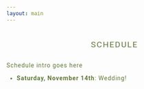 ```yaml
---
layout: main
---
```


<style>
    .schedule-outer-container {
        max-width: 605px;
        margin: 0 auto;
    }

    .schedule-inner-container {
        display: -webkit-box;
        display: -webkit-flex;
        display: -ms-flexbox;
        display: flex;
        -webkit-box-pack: center;
        -ms-flex-pack: center;
        -webkit-justify-content: center;
        justify-content: center;
        -webkit-box-flex-wrap: wrap;
        -webkit-flex-wrap: wrap;
        -ms-flex-wrap: wrap;
        flex-wrap: wrap;
    }

    .schedule-inner-container>*:not(.PersonItem) {
        -webkit-flex-basis: 100%;
        -ms-flex-preferred-size: 100%;
        flex-basis: 100%;
    }

    .header {
        margin: 24px 0 0 0;
        text-align: center;
        font-family: Roboto;
        letter-spacing: 2px;
        color: #617939;
        font-size: 19px;
        font-weight: normal;
        text-transform: uppercase;
    }

    @media (max-width: 640px) {
        .header {
            font-size: calc(19px * 0.75);
        }
    }

    @media(max-width: 640px) {
        .header {
            font-size: calc(19px * 0.82);
        }
    }

    @media (min-width: 768px) {
        .header {
            text-align: center;
        }

        .verticalLayout.homePage .header {
            text-align: left;
        }
    }

    @media (max-width: 767px) {
        .header {
            padding: 0 16px;
        }
    }

    .schedule-items-container {
        padding: 0;
        margin: 1.1em auto;
        max-width: 550px;
        text-align: left;
        font-family: Roboto;
        letter-spacing: 1px;
        color: #617939;
        font-size: 14px;
        font-weight: normal;
    }

    @media (max-width: 640px) {
        .schedule-items-container {
            font-size: calc(14px * 0.875);
        }
    }

    @media(max-width: 640px) {
        .schedule-items-container {
            font-size: calc(14px * 0.9);
        }
    }

    @media (min-width: 720px) {
        .schedule-items-container {
            max-width: 720px;
        }
    }

    @media (max-width: 768px) {
        .schedule-items-container {
            padding: 0 16px;
        }
    }

    .schedule-items-container strong {
        font-weight: bolder !important;
    }

    .schedule-items-container em {
        font-style: italic !important;
    }

    .schedule-items-container a {
        -webkit-text-decoration: underline;
        text-decoration: underline;
    }

    .schedule-items-container .ql-align-right {
        text-align: right;
    }

    .schedule-items-container .ql-align-center {
        text-align: center;
    }

    .schedule-items-container .ql-align-justify {
        text-align: justify;
    }
</style>

<div class="schedule-outer-container">
    <div class="schedule-inner-container">
        <h4 class="header">Schedule</h4>
        <div class="schedule-items-container">
        <p> Schedule intro goes here</p>
            <ul>
            <li><strong>Saturday, November 14th</strong>: Wedding!</li>
            </ul>
        </div>
    </div>
</div>